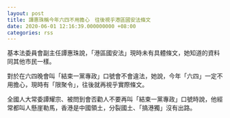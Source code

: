 ```yaml
---
layout: post
title: 譚惠珠稱今年六四不用擔心　往後視乎港區國安法條文
date: 2020-06-01 12:16:39.000000000 +08:00
categories: rss
---
```


基本法委員會副主任譚惠珠說，「港區國安法」現時未有具體條文，她知道的資料同其他市民一樣。

對於在六四晚會叫「結束一黨專政」口號會不會違法，她說，今年「六四」一定不用擔心，現時有「限聚令」，往後就再視乎實際條文。

全國人大常委譚耀宗、被問到會否勸人不要再叫「結束一黨專政」口號時說，他經常都叫人懸崖勒馬，香港是中國領土，分裂國土、「搞港獨」沒有出路。
